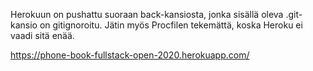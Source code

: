 Herokuun on pushattu suoraan back-kansiosta, jonka sisällä oleva .git-kansio on gitignoroitu.
Jätin myös Procfilen tekemättä, koska Heroku ei vaadi sitä enää.

https://phone-book-fullstack-open-2020.herokuapp.com/
